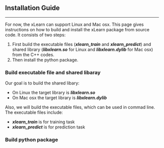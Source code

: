 ## Installation Guide

------

For now, the xLearn can support Linux and Mac osx. This page gives instructions on how to build and install the xLearn package from source code. It consists of two steps:

 1. First build the executable files (***xlearn_train*** and ***xlearn_predict***) and shared library (***libxlearn.so*** for Linux and ***libxlearn.dylib*** for Mac osx) from the C++ codes.
 2. Then install the python package.

### Build executable file and shared libaray

Our goal is to build the shared libary:

 - On Linux the target library is ***libxlearn.so***
 - On Mac osx the target library is ***libxlearn.dylib***

Also, we will build the executable files, which can be used in commad line. The executable files include:

 - ***xlearn_train*** is for training task
 - ***xlearn_predict*** is for prediction task

 
### Build python package

